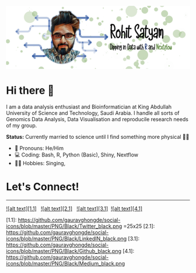 ![](github.png)
# Hi there 👋
I am a data analysis enthusiast and Bioinformatician at King Abdullah University of Science and Technology, Saudi Arabia. I handle all sorts of Genomics Data Analysis, Data Visualisation and reproducile research needs of my group. 


**Status:** Currently married to science until I find something more physical 🏳️‍🌈 



- 🌈 Pronouns: He/Him <br>
- 💻 Coding: Bash, R, Python (Basic), Shiny, Nextflow <br>
- 🚴‍♀️ Hobbies: Singing,  <br>

# Let's Connect!
---
 [![alt text][1.1]][1]  &nbsp; [![alt text][2.1]][2] &nbsp; [![alt text][3.1]][3]&nbsp; [![alt text][4.1]][4]
 


<!-- social icons-->


[1.1]: https://github.com/gauravghongde/social-icons/blob/master/PNG/Black/Twitter_black.png =25x25
[2.1]: https://github.com/gauravghongde/social-icons/blob/master/PNG/Black/LinkedIN_black.png
[3.1]: https://github.com/gauravghongde/social-icons/blob/master/PNG/Black/Github_black.png
[4.1]: https://github.com/gauravghongde/social-icons/blob/master/PNG/Black/Medium_black.png


<!-- links to social-->
[1]: https://twitter.com/RohitSatyam1
[2]: https://www.linkedin.com/in/rohit-satyam-705617117/
[3]: https://github.com/Rohit-Satyam/
[4]: https://medium.com/@rohitsatyam
